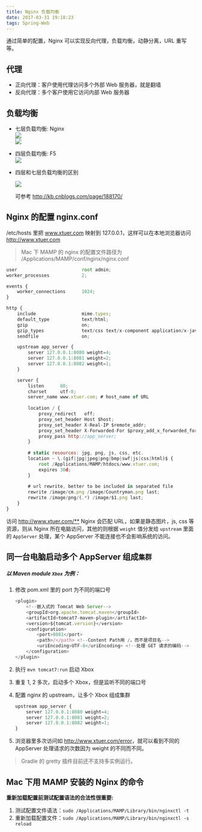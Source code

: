 ```yaml
---
title: Nginx 负载均衡
date: 2017-03-31 19:18:23
tags: Spring-Web
---
```


通过简单的配置，Nginx 可以实现反向代理，负载均衡，动静分离，URL 重写等。

## 代理

* 正向代理：客户使用代理访问多个外部 Web 服务器，就是翻墙
* 反向代理：多个客户使用它访问内部 Web 服务器 <!--more-->

## 负载均衡

* 七层负载均衡: Nginx  
  ![](/img/spring-web/Balance-Loader-1.jpg)  
  ![](/img/spring-web/Balance-Loader-4.png)

* 四层负载均衡: F5  
  ![](/img/spring-web/Balance-Loader-3.jpg)

* 四层和七层负载均衡的区别

  ![](/img/spring-web/Balance-Loader-5.png)

  可参考 <http://kb.cnblogs.com/page/188170/>

## Nginx 的配置 nginx.conf

/etc/hosts 里把 www.xtuer.com 映射到 127.0.0.1，这样可以在本地浏览器访问 <http://www.xtuer.com>

> Mac 下 MAMP 的 nginx 的配置文件路径为 /Applications/MAMP/conf/nginx/nginx.conf

```js
user                        root admin;
worker_processes            2;

events {
    worker_connections      1024;
}

http {
    include                 mime.types;
    default_type            text/html;
    gzip                    on;
    gzip_types              text/css text/x-component application/x-javascript application/javascript text/javascript text/x-js text/richtext image/svg+xml text/plain text/xsd text/xsl text/xml image/x-icon;
    sendfile                on;

    upstream app_server {
        server 127.0.0.1:8080 weight=4;
        server 127.0.0.1:8081 weight=2;
        server 127.0.0.1:8082 weight=1;
    }

    server {
        listen      80;
        charset     utf-8;
        server_name www.xtuer.com; # host_name of URL
        
        location / {
            proxy_redirect   off;
            proxy_set_header Host $host;
            proxy_set_header X-Real-IP $remote_addr;
            proxy_set_header X-Forwarded-For $proxy_add_x_forwarded_for;
            proxy_pass http://app_server;
        }
        
        # static resources: jpg, png, js, css, etc.
        location ~ \.(gif|jpg|jpeg|png|bmp|swf|js|css|html)$ {
            root /Applications/MAMP/htdocs/www.xtuer.com;
            expires 30d;
        }
        
        # url rewrite, better to be included in separated file
        rewrite /image/cm.png /image/Countryman.png last;
        rewrite /image/png/(.*) /image/$1.png last;
    }
}
```

访问 <http://www.xtuer.com/**> Nginx 会匹配 URL，如果是静态图片，js, css 等资源，则从 Nginx 所在电脑访问，其他的则根据 `weight` 值分发给 `upstream` 里面的 `AppServer` 处理，某个 AppServer 不能连接也不会影响系统的访问。

## 同一台电脑启动多个 AppServer 组成`集群`

##### 以 Maven module `Xbox` 为例：

1. 修改 pom.xml 里的 port 为不同的端口号  

   ```js
   <plugin>
       <!--嵌入式的 Tomcat Web Server-->
       <groupId>org.apache.tomcat.maven</groupId>
       <artifactId>tomcat7-maven-plugin</artifactId>
       <version>${tomcat.version}</version>
       <configuration>
           <port>8081</port>
           <path>/</path> <!--Content Path用 /，而不是项目名-->
           <uriEncoding>UTF-8</uriEncoding> <!--处理 GET 请求的编码-->
       </configuration>
   </plugin>
   ```

2. 执行 `mvn tomcat7:run` 启动 Xbox

3. 重复 1, 2 多次，启动多个 Xbox，但是监听不同的端口号

4. 配置 nginx 的 upstream，让多个 Xbox 组成集群

   ```js
   upstream app_server {
       server 127.0.0.1:8080 weight=4;
       server 127.0.0.1:8081 weight=2;
       server 127.0.0.1:8082 weight=1;
   }
   ```

5. 浏览器里多次访问如 <http://www.xtuer.com/error>，就可以看到不同的 AppServer 处理请求的次数因为 weight 的不同而不同。

> Gradle 的 gretty 插件目前还不支持多实例运行。

## Mac 下用 MAMP 安装的 Nginx 的命令

**重新加载配置前测试配置语法的合法性很重要:**

1. 测试配置文件语法：`sudo /Applications/MAMP/Library/bin/nginxctl -t`
2. 重新加载配置文件：`sudo /Applications/MAMP/Library/bin/nginxctl -s reload`